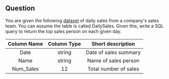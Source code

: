 ## Question
You are given the following [dataset](https://u4221007.ct.sendgrid.net/wf/click?upn=c6wysRx7DxHxCGh5eakHL0PTD2m237pPW3WbnV0-2B-2FP-2FNQiZEk5-2BhcPcgF92WTu6nml7qRz9sg-2BLJmzZfqIr5TTlhPoGh7dWZKDgw03CuWYnQ-2BN2Y1XKZ09SJW6iFgoc-2B83p8IGAWpAtnXdIAI5fMow-3D-3D_8c6kLYfeKFgEvI6pydPvKCo5RIOwGXukDLGeEAsdKQMNM5uyNDXenEEAfR2KmaSI3QK-2BA2fuuKbNsyWgnY2M4PuE9BkQVim2fvllI6sYklvB4HMWr76EhkkusiGgbpd74Fc977ixB0vzvIY1Ni-2BVXEOVrtQj9imht81XSdx-2FllxBTd62FqQRls9xwhBOKnrMerqr2lFPa9TnEGgoHqu-2FnNtIfvNSR1Nl1QMFLnbVnCk-3D) of daily sales from a company's sales team. You can assume the table is called DailySales. Given this, write a SQL query to return the top sales person on each given day.

| Column Name | Column Type |   Short description   |
|:-----------:|:-----------:|:---------------------:|
|     Date    |    string   | Date of sales summary |
|     Name    |    string   |  Name of sales person |
|  Num_Sales  |      12     | Total number of sales |
